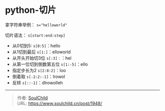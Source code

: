 # python-切片

<!--more-->
拿字符串举例：
```s="helloworld"```

切片语法：
```s[start:end:step]```

- 从0切到5:
```s[0:5]```：hello
- 从1切到最后
```s[1:]```：elloworld
- 从开头开始切3位
```s[:3]：```：hel
- 从第一位切到倒数第五位
```s[1:-5]```：ello
- 指定步长为2
```s[2:8:2]```：loo
- 倒着取
```s[-2:2:-1]```：lrowol
- 反转
```s[::-1]```：dlrowolleh


---

> 作者: [SoulChild](https://www.soulchild.cn)  
> URL: https://www.soulchild.cn/post/1948/  

